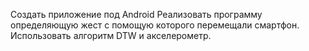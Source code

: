 Создать приложение под Android
Реализовать программу определяющую жест с помощую которого перемещали смартфон. Использовать алгоритм DTW и акселерометр. 
